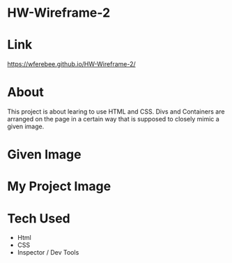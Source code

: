 # HW-Wireframe-2

# Link
https://wferebee.github.io/HW-Wireframe-2/

# About

This project is about learing to use HTML and CSS. Divs and Containers are arranged on the page in a certain way that is supposed to closely mimic a given image.

# Given Image


# My Project Image


# Tech Used

* Html
* CSS
* Inspector / Dev Tools
